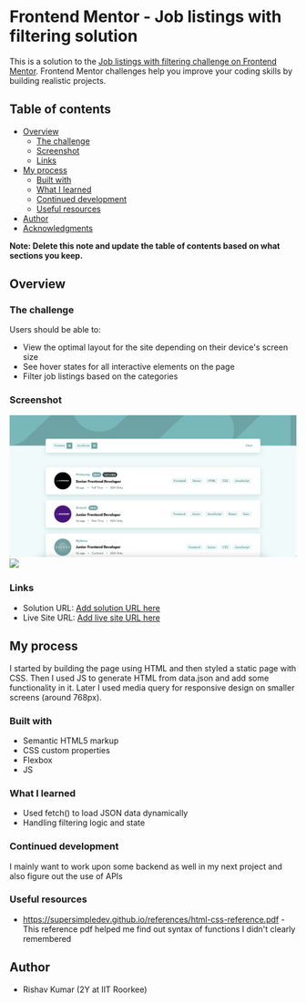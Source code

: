 # Frontend Mentor - Job listings with filtering solution

This is a solution to the [Job listings with filtering challenge on Frontend Mentor](https://www.frontendmentor.io/challenges/job-listings-with-filtering-ivstIPCt). Frontend Mentor challenges help you improve your coding skills by building realistic projects. 

## Table of contents

- [Overview](#overview)
  - [The challenge](#the-challenge)
  - [Screenshot](#screenshot)
  - [Links](#links)
- [My process](#my-process)
  - [Built with](#built-with)
  - [What I learned](#what-i-learned)
  - [Continued development](#continued-development)
  - [Useful resources](#useful-resources)
- [Author](#author)
- [Acknowledgments](#acknowledgments)

**Note: Delete this note and update the table of contents based on what sections you keep.**

## Overview

### The challenge

Users should be able to:

- View the optimal layout for the site depending on their device's screen size
- See hover states for all interactive elements on the page
- Filter job listings based on the categories

### Screenshot

![](./screenshot/desktop-preview.png)
![](./screenshot/768-preview.png)

### Links

- Solution URL: [Add solution URL here](https://your-solution-url.com)
- Live Site URL: [Add live site URL here](https://your-live-site-url.com)

## My process
I started by building the page using HTML and then styled a static page with CSS. Then I used JS to generate HTML from data.json and add some functionality in it. Later I used media query for responsive design on smaller screens (around 768px).

### Built with

- Semantic HTML5 markup
- CSS custom properties
- Flexbox
- JS

### What I learned

- Used fetch() to load JSON data dynamically
- Handling filtering logic and state

### Continued development

I mainly want to work upon some backend as well in my next project and also figure out the use of APIs

### Useful resources

- https://supersimpledev.github.io/references/html-css-reference.pdf - This reference pdf helped me find out syntax of functions I didn't clearly remembered

## Author

- Rishav Kumar (2Y at IIT Roorkee)
